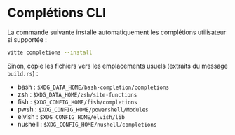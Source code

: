 # Complétions CLI

La commande suivante installe automatiquement les complétions utilisateur si supportée :
```bash
vitte completions --install
```

Sinon, copie les fichiers vers les emplacements usuels (extraits du message `build.rs`) :
- bash : `$XDG_DATA_HOME/bash-completion/completions`
- zsh  : `$XDG_DATA_HOME/zsh/site-functions`
- fish : `$XDG_CONFIG_HOME/fish/completions`
- pwsh : `$XDG_CONFIG_HOME/powershell/Modules`
- elvish : `$XDG_CONFIG_HOME/elvish/lib`
- nushell : `$XDG_CONFIG_HOME/nushell/completions`
